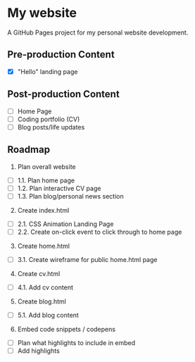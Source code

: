 # My website
A GitHub Pages project for my personal website development.

## Pre-production Content
- [x] "Hello" landing page 

## Post-production Content
- [ ] Home Page
- [ ] Coding portfolio (CV)
- [ ] Blog posts/life updates

## Roadmap
1. Plan overall website
- [ ] 1.1. Plan home page
- [ ] 1.2. Plan interactive CV page
- [ ] 1.3. Plan blog/personal news section

2. Create index.html
- [ ] 2.1. CSS Animation Landing Page
- [ ] 2.2. Create on-click event to click through to home page

3. Create home.html
- [ ] 3.1. Create wireframe for public home.html page

4. Create cv.html
- [ ] 4.1. Add cv content

5. Create blog.html
- [ ] 5.1. Add blog content

6. Embed code snippets / codepens
- [ ] Plan what highlights to include in embed
- [ ] Add highlights
